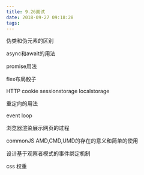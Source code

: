 ```yaml
---
title: 9.26面试
date: 2018-09-27 09:18:28
tags:
---
```



伪类和伪元素的区别

async和await的用法

promise用法

flex布局骰子

HTTP cookie sessionstorage localstorage

重定向的用法

event loop

浏览器渲染展示网页的过程

commonJS AMD,CMD,UMD的存在的意义和简单的使用

设计基于观察者模式的事件绑定机制

css 权重